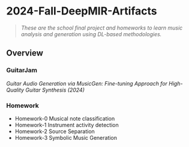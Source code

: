 # 2024-Fall-DeepMIR-Artifacts
> *These are the school final project and homeworks to learn music analysis and generation using DL-based methodologies.*

## Overview
### GuitarJam
*Guitar Audio Generation via MusicGen: Fine-tuning Approach for High-Quality Guitar Synthesis (2024)*

### Homework
- Homework-0 Musical note classification
- Homework-1 Instrument activity detection
- Homework-2 Source Separation
- Homework-3 Symbolic Music Generation
